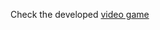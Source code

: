 
Check the developed [video game](https://play.google.com/store/apps/details?id=com.Shaman.HoldnJump&amp;hl=en&amp;gl=US)
